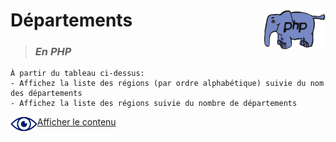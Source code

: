 # **Départements** <img align="right" src="../../src/img/php.gif" alt="PHP" title="PHP" widht="auto" height="64px">

> ### ***En PHP***
    À partir du tableau ci-dessus:
    - Affichez la liste des régions (par ordre alphabétique) suivie du nom des départements
    - Affichez la liste des régions suivie du nombre de départements

<img align="left" src="../../src/icon/eye.png" alt="see content" title="see content" widht="auto" height="24px"> [Afficher le contenu](https://github.com/MiKL5/afpaDev/blob/master/projets/record/instructions4use.md "Instructions")